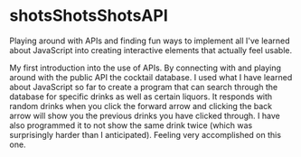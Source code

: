 # shotsShotsShotsAPI
Playing around with APIs and finding fun ways to implement all I've learned about JavaScript into creating interactive elements that actually feel usable.

My first introduction into the use of APIs. By connecting with and playing around with the public API the cocktail database. I used what I have learned about JavaScript so far to create a program that can search through the database for specific drinks as well as certain liquors. It responds with random drinks when you click the forward arrow and clicking the back arrow will show you the previous drinks you have clicked through. I have also programmed it to not show the same drink twice (which was surprisingly harder than I anticipated). Feeling very accomplished on this one. 
